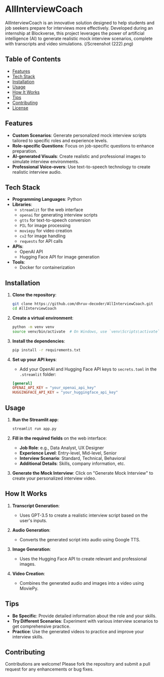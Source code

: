 # AllInterviewCoach

AllInterviewCoach is an innovative solution designed to help students and job seekers prepare for interviews more effectively. Developed during an internship at Blockverse, this project leverages the power of artificial intelligence (AI) to generate realistic mock interview scenarios, complete with transcripts and video simulations.
(/Screenshot (222).png)
## Table of Contents

- [Features](#features)
- [Tech Stack](#tech-stack)
- [Installation](#installation)
- [Usage](#usage)
- [How It Works](#how-it-works)
- [Tips](#tips)
- [Contributing](#contributing)
- [License](#license)

## Features

- **Custom Scenarios**: Generate personalized mock interview scripts tailored to specific roles and experience levels.
- **Role-specific Questions**: Focus on job-specific questions to enhance preparation.
- **AI-generated Visuals**: Create realistic and professional images to simulate interview environments.
- **Professional Voice-overs**: Use text-to-speech technology to create realistic interview audio.

## Tech Stack

- **Programming Languages**: Python
- **Libraries**: 
  - `streamlit` for the web interface
  - `openai` for generating interview scripts
  - `gtts` for text-to-speech conversion
  - `PIL` for image processing
  - `moviepy` for video creation
  - `cv2` for image handling
  - `requests` for API calls
- **APIs**: 
  - OpenAI API
  - Hugging Face API for image generation
- **Tools**:
  - Docker for containerization

## Installation

1. **Clone the repository**:
    ```bash
    git clone https://github.com/dhruv-decoder/AllInterviewCoach.git
    cd AllInterviewCoach
    ```

2. **Create a virtual environment**:
    ```bash
    python -m venv venv
    source venv/bin/activate  # On Windows, use `venv\Scripts\activate`
    ```

3. **Install the dependencies**:
    ```bash
    pip install -r requirements.txt
    ```

4. **Set up your API keys**:
    - Add your OpenAI and Hugging Face API keys to `secrets.toml` in the `.streamlit` folder:
    ```toml
    [general]
    OPENAI_API_KEY = "your_openai_api_key"
    HUGGINGFACE_API_KEY = "your_huggingface_api_key"
    ```

## Usage

1. **Run the Streamlit app**:
    ```bash
    streamlit run app.py
    ```

2. **Fill in the required fields** on the web interface:
    - **Job Role**: e.g., Data Analyst, UX Designer
    - **Experience Level**: Entry-level, Mid-level, Senior
    - **Interview Scenario**: Standard, Technical, Behavioral
    - **Additional Details**: Skills, company information, etc.

3. **Generate the Mock Interview**: Click on "Generate Mock Interview" to create your personalized interview video.

## How It Works

1. **Transcript Generation**:
    - Uses GPT-3.5 to create a realistic interview script based on the user's inputs.

2. **Audio Generation**:
    - Converts the generated script into audio using Google TTS.

3. **Image Generation**:
    - Uses the Hugging Face API to create relevant and professional images.

4. **Video Creation**:
    - Combines the generated audio and images into a video using MoviePy.

## Tips

- **Be Specific**: Provide detailed information about the role and your skills.
- **Try Different Scenarios**: Experiment with various interview scenarios to get comprehensive practice.
- **Practice**: Use the generated videos to practice and improve your interview skills.

## Contributing

Contributions are welcome! Please fork the repository and submit a pull request for any enhancements or bug fixes.


